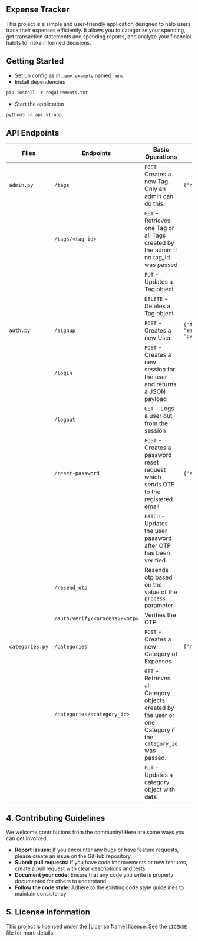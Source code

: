 ## **Expense Tracker**

This project is a simple and user-friendly application designed to help users track their expenses efficiently.  It allows you to categorize your spending, get transaction statements and spending reports, and analyze your financial habits to make informed decisions.

## Getting Started

* Set up config as in `.env.example` named `.env`
* Install dependencies 
```python
pip install -r requirements.txt
```
* Start the application
```cmd
python3 -m api.v1.app
```

## API Endpoints

| Files | Endpoints | Basic Operations | Payload |
| ----- | ----- | ------ | ----- |
| `admin.py` | `/tags` | `POST` - Creates a new Tag. Only an admin can do this. | ``` {'name'} ```
| | `/tags/<tag_id>` | `GET` - Retrieves one Tag or all Tags created by the admin if no tag_id was passed |
| | | `PUT` - Updates a Tag object |
| | | `DELETE` - Deletes a Tag object |
| `auth.py` |  `/signup` | `POST` - Creates a new User | ```{'first_name', 'last_name', 'email', 'password','confirm_password'} ``` |
| | `/login` | `POST` - Creates a new session for the user and returns a JSON payload |
| | `/logout` | `GET` - Logs a user out from the session |
| | `/reset-password` | `POST` - Creates a password reset request which sends OTP to the registered email | ```{'email'}``` |
| | | `PATCH` - Updates the user password after OTP has been verified. | |
| | `/resend_otp` | Resends otp based on the value of the `process` parameter.
| | `/auth/verify/<process>/<otp>` | Verifies the OTP
| `categories.py` | `/categories` | `POST` - Creates a new Category of Expenses | ``` {'name'} ``` |
| | `/categories/<category_id>` | `GET` - Retrieves all Category objects created by the user or one Category if the `category_id` was passed. |
| | | `PUT` - Updates a category object with data


## 4. Contributing Guidelines

We welcome contributions from the community! Here are some ways you can get involved:

* **Report issues:**  If you encounter any bugs or have feature requests, please create an issue on the GitHub repository.
* **Submit pull requests:**  If you have code improvements or new features, create a pull request with clear descriptions and tests.
* **Document your code:**  Ensure that any code you write is properly documented for others to understand.
* **Follow the code style:**  Adhere to the existing code style guidelines to maintain consistency.

## 5. License Information

This project is licensed under the [License Name] license. See the `LICENSE` file for more details.

